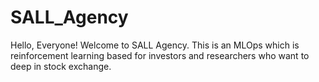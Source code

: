 # SALL_Agency
 Hello, Everyone!
 Welcome to SALL Agency.
 This is an MLOps which is reinforcement learning based for investors and researchers who want to deep in stock exchange.
